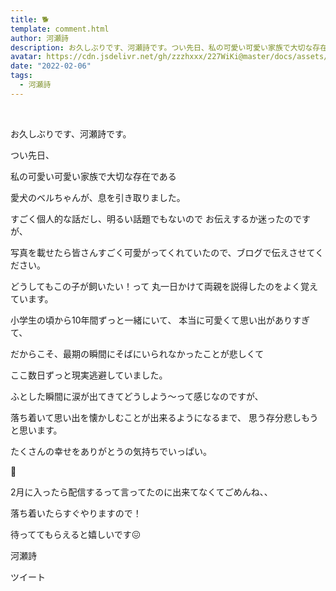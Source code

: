 ```yaml
---
title: 🐕
template: comment.html
author: 河瀬詩
description: お久しぶりです、河瀬詩です。つい先日、私の可愛い可愛い家族で大切な存在である愛犬のベルちゃんが、息を引き取りました。すごく個人的な話だし、明るい話題でもないのでお伝...
avatar: https://cdn.jsdelivr.net/gh/zzzhxxx/227WiKi@master/docs/assets/photo/avatar/uta.jpg
date: "2022-02-06"
tags:
  - 河瀬詩
---
```




  ﻿

お久しぶりです、河瀬詩です。










つい先日、





私の可愛い可愛い家族で大切な存在である



愛犬のベルちゃんが、息を引き取りました。






すごく個人的な話だし、明るい話題でもないので
お伝えするか迷ったのですが、




写真を載せたら皆さんすごく可愛がってくれていたので、ブログで伝えさせてください。











どうしてもこの子が飼いたい！って
丸一日かけて両親を説得したのをよく覚えています。



小学生の頃から10年間ずっと一緒にいて、
本当に可愛くて思い出がありすぎて、



だからこそ、最期の瞬間にそばにいられなかったことが悲しくて



ここ数日ずっと現実逃避していました。





ふとした瞬間に涙が出てきてどうしよう〜って感じなのですが、





落ち着いて思い出を懐かしむことが出来るようになるまで、
思う存分悲しもうと思います。







たくさんの幸せをありがとうの気持ちでいっぱい。


‎‎🐾























2月に入ったら配信するって言ってたのに出来てなくてごめんね、、



落ち着いたらすぐやりますので！


待っててもらえると嬉しいです😖















河瀬詩


ツイート



